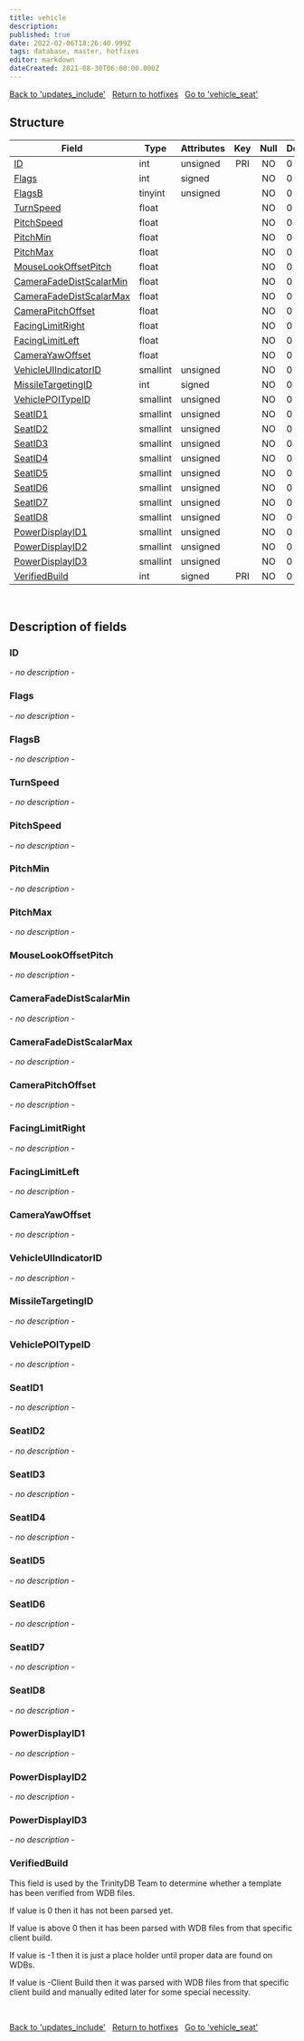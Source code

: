 ```yaml
---
title: vehicle
description: 
published: true
date: 2022-02-06T18:26:40.999Z
tags: database, master, hotfixes
editor: markdown
dateCreated: 2021-08-30T06:00:00.000Z
---
```


<a href="https://trinitycore.info/en/database/master/hotfixes/updates_include" class="mt-5 v-btn v-btn--depressed v-btn--flat v-btn--outlined theme--light v-size--default darkblue--text text--lighten-3"><span class="v-btn__content"><i aria-hidden="true" class="v-icon notranslate v-icon--left mdi mdi-arrow-left theme--light"></i><span>Back to 'updates_include'</span></span></a>&nbsp;&nbsp;&nbsp;<a href="https://trinitycore.info/en/database/master/hotfixes/home" class="mt-5 v-btn v-btn--depressed v-btn--flat v-btn--outlined theme--light v-size--default darkblue--text text--lighten-3"><span class="v-btn__content"><i aria-hidden="true" class="v-icon notranslate v-icon--left mdi mdi-home-outline theme--light"></i><span>Return to hotfixes</span></span></a>&nbsp;&nbsp;&nbsp;<a href="https://trinitycore.info/en/database/master/hotfixes/vehicle_seat" class="mt-5 v-btn v-btn--depressed v-btn--flat v-btn--outlined theme--light v-size--default darkblue--text text--lighten-3"><span class="v-btn__content"><span>Go to 'vehicle_seat'</span><i aria-hidden="true" class="v-icon notranslate v-icon--right mdi mdi-arrow-right theme--light"></i></span></a>

## Structure

| Field | Type | Attributes | Key | Null | Default | Extra | Comment |
| --- | --- | --- | :---: | :---: | --- | --- | --- |
| [ID](#id) | int | unsigned | PRI | NO | 0 |  |  |
| [Flags](#flags) | int | signed |  | NO | 0 |  |  |
| [FlagsB](#flagsb) | tinyint | unsigned |  | NO | 0 |  |  |
| [TurnSpeed](#turnspeed) | float |  |  | NO | 0 |  |  |
| [PitchSpeed](#pitchspeed) | float |  |  | NO | 0 |  |  |
| [PitchMin](#pitchmin) | float |  |  | NO | 0 |  |  |
| [PitchMax](#pitchmax) | float |  |  | NO | 0 |  |  |
| [MouseLookOffsetPitch](#mouselookoffsetpitch) | float |  |  | NO | 0 |  |  |
| [CameraFadeDistScalarMin](#camerafadedistscalarmin) | float |  |  | NO | 0 |  |  |
| [CameraFadeDistScalarMax](#camerafadedistscalarmax) | float |  |  | NO | 0 |  |  |
| [CameraPitchOffset](#camerapitchoffset) | float |  |  | NO | 0 |  |  |
| [FacingLimitRight](#facinglimitright) | float |  |  | NO | 0 |  |  |
| [FacingLimitLeft](#facinglimitleft) | float |  |  | NO | 0 |  |  |
| [CameraYawOffset](#camerayawoffset) | float |  |  | NO | 0 |  |  |
| [VehicleUIIndicatorID](#vehicleuiindicatorid) | smallint | unsigned |  | NO | 0 |  |  |
| [MissileTargetingID](#missiletargetingid) | int | signed |  | NO | 0 |  |  |
| [VehiclePOITypeID](#vehiclepoitypeid) | smallint | unsigned |  | NO | 0 |  |  |
| [SeatID1](#seatid1) | smallint | unsigned |  | NO | 0 |  |  |
| [SeatID2](#seatid2) | smallint | unsigned |  | NO | 0 |  |  |
| [SeatID3](#seatid3) | smallint | unsigned |  | NO | 0 |  |  |
| [SeatID4](#seatid4) | smallint | unsigned |  | NO | 0 |  |  |
| [SeatID5](#seatid5) | smallint | unsigned |  | NO | 0 |  |  |
| [SeatID6](#seatid6) | smallint | unsigned |  | NO | 0 |  |  |
| [SeatID7](#seatid7) | smallint | unsigned |  | NO | 0 |  |  |
| [SeatID8](#seatid8) | smallint | unsigned |  | NO | 0 |  |  |
| [PowerDisplayID1](#powerdisplayid1) | smallint | unsigned |  | NO | 0 |  |  |
| [PowerDisplayID2](#powerdisplayid2) | smallint | unsigned |  | NO | 0 |  |  |
| [PowerDisplayID3](#powerdisplayid3) | smallint | unsigned |  | NO | 0 |  |  |
| [VerifiedBuild](#verifiedbuild) | int | signed | PRI | NO | 0 |  |  |
&nbsp;
## Description of fields

### ID
*- no description -*
&nbsp;

### Flags
*- no description -*
&nbsp;

### FlagsB
*- no description -*
&nbsp;

### TurnSpeed
*- no description -*
&nbsp;

### PitchSpeed
*- no description -*
&nbsp;

### PitchMin
*- no description -*
&nbsp;

### PitchMax
*- no description -*
&nbsp;

### MouseLookOffsetPitch
*- no description -*
&nbsp;

### CameraFadeDistScalarMin
*- no description -*
&nbsp;

### CameraFadeDistScalarMax
*- no description -*
&nbsp;

### CameraPitchOffset
*- no description -*
&nbsp;

### FacingLimitRight
*- no description -*
&nbsp;

### FacingLimitLeft
*- no description -*
&nbsp;

### CameraYawOffset
*- no description -*
&nbsp;

### VehicleUIIndicatorID
*- no description -*
&nbsp;

### MissileTargetingID
*- no description -*
&nbsp;

### VehiclePOITypeID
*- no description -*
&nbsp;

### SeatID1
*- no description -*
&nbsp;

### SeatID2
*- no description -*
&nbsp;

### SeatID3
*- no description -*
&nbsp;

### SeatID4
*- no description -*
&nbsp;

### SeatID5
*- no description -*
&nbsp;

### SeatID6
*- no description -*
&nbsp;

### SeatID7
*- no description -*
&nbsp;

### SeatID8
*- no description -*
&nbsp;

### PowerDisplayID1
*- no description -*
&nbsp;

### PowerDisplayID2
*- no description -*
&nbsp;

### PowerDisplayID3
*- no description -*
&nbsp;

### VerifiedBuild
This field is used by the TrinityDB Team to determine whether a template has been verified from WDB files.

If value is 0 then it has not been parsed yet.

If value is above 0 then it has been parsed with WDB files from that specific client build.

If value is -1 then it is just a place holder until proper data are found on WDBs.

If value is -Client Build then it was parsed with WDB files from that specific client build and manually edited later for some special necessity.

&nbsp;

<a href="https://trinitycore.info/en/database/master/hotfixes/updates_include" class="mt-5 v-btn v-btn--depressed v-btn--flat v-btn--outlined theme--light v-size--default darkblue--text text--lighten-3"><span class="v-btn__content"><i aria-hidden="true" class="v-icon notranslate v-icon--left mdi mdi-arrow-left theme--light"></i><span>Back to 'updates_include'</span></span></a>&nbsp;&nbsp;&nbsp;<a href="https://trinitycore.info/en/database/master/hotfixes/home" class="mt-5 v-btn v-btn--depressed v-btn--flat v-btn--outlined theme--light v-size--default darkblue--text text--lighten-3"><span class="v-btn__content"><i aria-hidden="true" class="v-icon notranslate v-icon--left mdi mdi-home-outline theme--light"></i><span>Return to hotfixes</span></span></a>&nbsp;&nbsp;&nbsp;<a href="https://trinitycore.info/en/database/master/hotfixes/vehicle_seat" class="mt-5 v-btn v-btn--depressed v-btn--flat v-btn--outlined theme--light v-size--default darkblue--text text--lighten-3"><span class="v-btn__content"><span>Go to 'vehicle_seat'</span><i aria-hidden="true" class="v-icon notranslate v-icon--right mdi mdi-arrow-right theme--light"></i></span></a>

